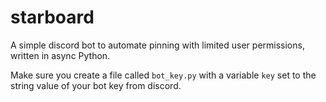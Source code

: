 # starboard
A simple discord bot to automate pinning with limited user permissions, written in async Python.

Make sure you create a file called `bot_key.py` with a variable `key` set to the string value of your bot key from discord.
